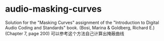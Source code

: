 # audio-masking-curves
Solution for the "Masking Curves" assignment of the "Introduction to Digital Audio Coding and Standards" book. (Bosi, Marina &amp; Goldberg, Richard E.) (Chapter 7, page 200)
可以参考这个方法自己计算出掩蔽曲线
